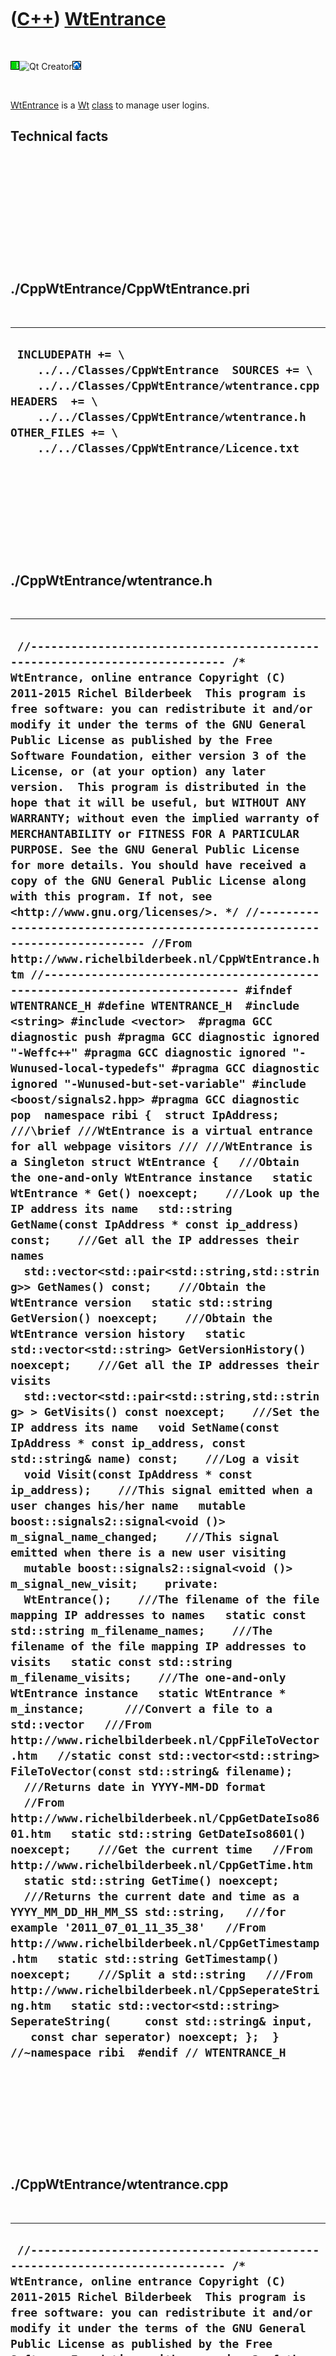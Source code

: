 
 

 

 

 

 

([C++](Cpp.md)) [WtEntrance](CppWtEntrance.md)
================================================

 

![Wt](PicWt.png)![Qt
Creator](PicQtCreator.png)![Lubuntu](PicLubuntu.png)

 

[WtEntrance](CppWtEntrance.md) is a [Wt](CppWt.md)
[class](CppClass.md) to manage user logins.

Technical facts
---------------

 

 

 

 

 

 

./CppWtEntrance/CppWtEntrance.pri
---------------------------------

 

  --------------------------------------------------------------------------------------------------------------------------------------------------------------------------------------------------------------------------------------------
  ` INCLUDEPATH += \     ../../Classes/CppWtEntrance  SOURCES += \     ../../Classes/CppWtEntrance/wtentrance.cpp  HEADERS  += \     ../../Classes/CppWtEntrance/wtentrance.h  OTHER_FILES += \     ../../Classes/CppWtEntrance/Licence.txt`
  --------------------------------------------------------------------------------------------------------------------------------------------------------------------------------------------------------------------------------------------

 

 

 

 

 

./CppWtEntrance/wtentrance.h
----------------------------

 

  -------------------------------------------------------------------------------------------------------------------------------------------------------------------------------------------------------------------------------------------------------------------------------------------------------------------------------------------------------------------------------------------------------------------------------------------------------------------------------------------------------------------------------------------------------------------------------------------------------------------------------------------------------------------------------------------------------------------------------------------------------------------------------------------------------------------------------------------------------------------------------------------------------------------------------------------------------------------------------------------------------------------------------------------------------------------------------------------------------------------------------------------------------------------------------------------------------------------------------------------------------------------------------------------------------------------------------------------------------------------------------------------------------------------------------------------------------------------------------------------------------------------------------------------------------------------------------------------------------------------------------------------------------------------------------------------------------------------------------------------------------------------------------------------------------------------------------------------------------------------------------------------------------------------------------------------------------------------------------------------------------------------------------------------------------------------------------------------------------------------------------------------------------------------------------------------------------------------------------------------------------------------------------------------------------------------------------------------------------------------------------------------------------------------------------------------------------------------------------------------------------------------------------------------------------------------------------------------------------------------------------------------------------------------------------------------------------------------------------------------------------------------------------------------------------------------------------------------------------------------------------------------------------------------------------------------------------------------------------------------------------------------------------------------------------------------------------------------------------------------------------------------------------------------------------------------------------------------------------------------------------------------------------------------------------------------------------------------------------------------------------------------------------------------------------------------------------------------------------------------------------------------------------------------------------------------------------------------------------------------------------------------------------------------------------------------------------------------------------------------------------------------------------------------------------------------------------------------------------------------------------------------------------------------
  ` //--------------------------------------------------------------------------- /* WtEntrance, online entrance Copyright (C) 2011-2015 Richel Bilderbeek  This program is free software: you can redistribute it and/or modify it under the terms of the GNU General Public License as published by the Free Software Foundation, either version 3 of the License, or (at your option) any later version.  This program is distributed in the hope that it will be useful, but WITHOUT ANY WARRANTY; without even the implied warranty of MERCHANTABILITY or FITNESS FOR A PARTICULAR PURPOSE. See the GNU General Public License for more details. You should have received a copy of the GNU General Public License along with this program. If not, see <http://www.gnu.org/licenses/>. */ //--------------------------------------------------------------------------- //From http://www.richelbilderbeek.nl/CppWtEntrance.htm //--------------------------------------------------------------------------- #ifndef WTENTRANCE_H #define WTENTRANCE_H  #include <string> #include <vector>  #pragma GCC diagnostic push #pragma GCC diagnostic ignored "-Weffc++" #pragma GCC diagnostic ignored "-Wunused-local-typedefs" #pragma GCC diagnostic ignored "-Wunused-but-set-variable" #include <boost/signals2.hpp> #pragma GCC diagnostic pop  namespace ribi {  struct IpAddress;  ///\brief ///WtEntrance is a virtual entrance for all webpage visitors /// ///WtEntrance is a Singleton struct WtEntrance {   ///Obtain the one-and-only WtEntrance instance   static WtEntrance * Get() noexcept;    ///Look up the IP address its name   std::string GetName(const IpAddress * const ip_address) const;    ///Get all the IP addresses their names   std::vector<std::pair<std::string,std::string>> GetNames() const;    ///Obtain the WtEntrance version   static std::string GetVersion() noexcept;    ///Obtain the WtEntrance version history   static std::vector<std::string> GetVersionHistory() noexcept;    ///Get all the IP addresses their visits   std::vector<std::pair<std::string,std::string> > GetVisits() const noexcept;    ///Set the IP address its name   void SetName(const IpAddress * const ip_address, const std::string& name) const;    ///Log a visit   void Visit(const IpAddress * const ip_address);    ///This signal emitted when a user changes his/her name   mutable boost::signals2::signal<void ()> m_signal_name_changed;    ///This signal emitted when there is a new user visiting   mutable boost::signals2::signal<void ()> m_signal_new_visit;    private:   WtEntrance();    ///The filename of the file mapping IP addresses to names   static const std::string m_filename_names;    ///The filename of the file mapping IP addresses to visits   static const std::string m_filename_visits;    ///The one-and-only WtEntrance instance   static WtEntrance * m_instance;      ///Convert a file to a std::vector   ///From http://www.richelbilderbeek.nl/CppFileToVector.htm   //static const std::vector<std::string> FileToVector(const std::string& filename);    ///Returns date in YYYY-MM-DD format   //From http://www.richelbilderbeek.nl/CppGetDateIso8601.htm   static std::string GetDateIso8601() noexcept;    ///Get the current time   //From http://www.richelbilderbeek.nl/CppGetTime.htm   static std::string GetTime() noexcept;    ///Returns the current date and time as a YYYY_MM_DD_HH_MM_SS std::string,   ///for example '2011_07_01_11_35_38'   //From http://www.richelbilderbeek.nl/CppGetTimestamp.htm   static std::string GetTimestamp() noexcept;    ///Split a std::string   ///From http://www.richelbilderbeek.nl/CppSeperateString.htm   static std::vector<std::string> SeperateString(     const std::string& input,    const char seperator) noexcept; };  } //~namespace ribi  #endif // WTENTRANCE_H`
  -------------------------------------------------------------------------------------------------------------------------------------------------------------------------------------------------------------------------------------------------------------------------------------------------------------------------------------------------------------------------------------------------------------------------------------------------------------------------------------------------------------------------------------------------------------------------------------------------------------------------------------------------------------------------------------------------------------------------------------------------------------------------------------------------------------------------------------------------------------------------------------------------------------------------------------------------------------------------------------------------------------------------------------------------------------------------------------------------------------------------------------------------------------------------------------------------------------------------------------------------------------------------------------------------------------------------------------------------------------------------------------------------------------------------------------------------------------------------------------------------------------------------------------------------------------------------------------------------------------------------------------------------------------------------------------------------------------------------------------------------------------------------------------------------------------------------------------------------------------------------------------------------------------------------------------------------------------------------------------------------------------------------------------------------------------------------------------------------------------------------------------------------------------------------------------------------------------------------------------------------------------------------------------------------------------------------------------------------------------------------------------------------------------------------------------------------------------------------------------------------------------------------------------------------------------------------------------------------------------------------------------------------------------------------------------------------------------------------------------------------------------------------------------------------------------------------------------------------------------------------------------------------------------------------------------------------------------------------------------------------------------------------------------------------------------------------------------------------------------------------------------------------------------------------------------------------------------------------------------------------------------------------------------------------------------------------------------------------------------------------------------------------------------------------------------------------------------------------------------------------------------------------------------------------------------------------------------------------------------------------------------------------------------------------------------------------------------------------------------------------------------------------------------------------------------------------------------------------------------------------------------------------------------------

 

 

 

 

 

./CppWtEntrance/wtentrance.cpp
------------------------------

 

  ---------------------------------------------------------------------------------------------------------------------------------------------------------------------------------------------------------------------------------------------------------------------------------------------------------------------------------------------------------------------------------------------------------------------------------------------------------------------------------------------------------------------------------------------------------------------------------------------------------------------------------------------------------------------------------------------------------------------------------------------------------------------------------------------------------------------------------------------------------------------------------------------------------------------------------------------------------------------------------------------------------------------------------------------------------------------------------------------------------------------------------------------------------------------------------------------------------------------------------------------------------------------------------------------------------------------------------------------------------------------------------------------------------------------------------------------------------------------------------------------------------------------------------------------------------------------------------------------------------------------------------------------------------------------------------------------------------------------------------------------------------------------------------------------------------------------------------------------------------------------------------------------------------------------------------------------------------------------------------------------------------------------------------------------------------------------------------------------------------------------------------------------------------------------------------------------------------------------------------------------------------------------------------------------------------------------------------------------------------------------------------------------------------------------------------------------------------------------------------------------------------------------------------------------------------------------------------------------------------------------------------------------------------------------------------------------------------------------------------------------------------------------------------------------------------------------------------------------------------------------------------------------------------------------------------------------------------------------------------------------------------------------------------------------------------------------------------------------------------------------------------------------------------------------------------------------------------------------------------------------------------------------------------------------------------------------------------------------------------------------------------------------------------------------------------------------------------------------------------------------------------------------------------------------------------------------------------------------------------------------------------------------------------------------------------------------------------------------------------------------------------------------------------------------------------------------------------------------------------------------------------------------------------------------------------------------------------------------------------------------------------------------------------------------------------------------------------------------------------------------------------------------------------------------------------------------------------------------------------------------------------------------------------------------------------------------------------------------------------------------------------------------------------------------------------------------------------------------------------------------------------------------------------------------------------------------------------------------------------------------------------------------------------------------------------------------------------------------------------------------------------------------------------------------------------------------------------------------------------------------------------------------------------------------------------------------------------------------------------------------------------------------------------------------------------------------------------------------------------------------------------------------------------------------------------------------------------------------------------------------------------------------------------------------------------------------------------------------------------------------------------------------------------------------------------------------------------------------------------------------------------------------------------------------------------------------------------------------------------------------------------------------------------------------------------------------------------------------------------------------------------------------------------------------------------------------------------------------------------------------------------------------------------------------------------------------------------------------------------------------------------------------------------------------------------------------------------------------------------------------------------------------------------------------------------------------------------------------------------------------------------------------------------------------------------------------------------------------------
  ` //--------------------------------------------------------------------------- /* WtEntrance, online entrance Copyright (C) 2011-2015 Richel Bilderbeek  This program is free software: you can redistribute it and/or modify it under the terms of the GNU General Public License as published by the Free Software Foundation, either version 3 of the License, or (at your option) any later version.  This program is distributed in the hope that it will be useful, but WITHOUT ANY WARRANTY; without even the implied warranty of MERCHANTABILITY or FITNESS FOR A PARTICULAR PURPOSE. See the GNU General Public License for more details. You should have received a copy of the GNU General Public License along with this program. If not, see <http://www.gnu.org/licenses/>. */ //--------------------------------------------------------------------------- //From http://www.richelbilderbeek.nl/CppWtEntrance.htm //--------------------------------------------------------------------------- #pragma GCC diagnostic push #pragma GCC diagnostic ignored "-Weffc++" #pragma GCC diagnostic ignored "-Wunused-local-typedefs" #pragma GCC diagnostic ignored "-Wunused-but-set-variable" #include "wtentrance.h"  #include <cassert> #include <fstream> #include <boost/date_time/posix_time/posix_time.hpp> #include <boost/date_time/gregorian/gregorian.hpp> //#include <boost/filesystem.hpp>  #include "fileio.h" #include "ipaddress.h" #pragma GCC diagnostic pop  const std::string ribi::WtEntrance::m_filename_names  = "wtentrance_names.txt"; const std::string ribi::WtEntrance::m_filename_visits = "wtentrance_visits.txt"; ribi::WtEntrance * ribi::WtEntrance::m_instance = 0;  ribi::WtEntrance::WtEntrance()   : m_signal_name_changed{},     m_signal_new_visit{} {    if (!fileio::FileIo().IsRegularFile(m_filename_names))   {     std::ofstream f(m_filename_names);   }   if (!fileio::FileIo().IsRegularFile(m_filename_visits))   {     std::ofstream f(m_filename_visits);   }    assert(fileio::FileIo().IsRegularFile(m_filename_names));   assert(fileio::FileIo().IsRegularFile(m_filename_visits)); }  ribi::WtEntrance * ribi::WtEntrance::Get() noexcept {   if (!m_instance) m_instance = new WtEntrance();   assert(m_instance);   return m_instance; }  std::string ribi::WtEntrance::GetDateIso8601() noexcept {   const boost::gregorian::date today     = boost::gregorian::day_clock::local_day();   const std::string s     = boost::gregorian::to_iso_extended_string(today);   assert(s.size()==10);   assert(s[4]=='-');   assert(s[7]=='-');   return s; }  std::string ribi::WtEntrance::GetName(const IpAddress * const ip_address) const {   const std::vector<std::pair<std::string,std::string> > v = GetNames();   const std::string ip_address_str = ip_address->Get();   const auto i = std::find_if(v.begin(),v.end(),     [ip_address_str](const std::pair<std::string,std::string>& p)     {       return p.first == ip_address_str;     }   );   if (i == v.end()) return ip_address_str;   return (*i).second;  }  std::vector<std::pair<std::string,std::string> > ribi::WtEntrance::GetNames() const {   const std::vector<std::string> v = fileio::FileIo().FileToVector(m_filename_names);   std::vector<std::pair<std::string,std::string> > x;   std::transform(v.begin(),v.end(),     std::back_inserter(x),     [this](const std::string& s)     {       const std::vector<std::string> w = this->SeperateString(s,',');       if (w.size() != 2)       {         std::cerr << s << '\n';       }       assert(w.size() == 2);       return std::make_pair(w[0],w[1]);     }   );    return x; }  std::string ribi::WtEntrance::GetTime() noexcept {   //Get the local time   boost::posix_time::ptime now     = boost::posix_time::second_clock::local_time();   //Convert the time to std::stringstream   std::stringstream s;   s << now.time_of_day();   //Return the std::string   return s.str(); }  std::string ribi::WtEntrance::GetTimestamp() noexcept {   std::string s = GetDateIso8601() + '_' + GetTime();   std::replace(s.begin(),s.end(),':','_');   std::replace(s.begin(),s.end(),'-','_');   return s; }  std::string ribi::WtEntrance::GetVersion() noexcept {   return "1.0"; }  std::vector<std::string> ribi::WtEntrance::GetVersionHistory() noexcept {   return {     "2011-09-19: version 1.0: initial version"   }; }  std::vector<std::pair<std::string,std::string>> ribi::WtEntrance::GetVisits() const noexcept {   const std::vector<std::string> v = fileio::FileIo().FileToVector(m_filename_visits);   std::vector<std::pair<std::string,std::string> > x;   std::transform(v.begin(),v.end(),     std::back_inserter(x),     [this](const std::string& s)     {       const std::vector<std::string> w = this->SeperateString(s,',');       assert(w.size() == 2);       return std::make_pair(w[0],w[1]);     }   );   return x; }  std::vector<std::string> ribi::WtEntrance::SeperateString(   const std::string& input,   const char seperator) noexcept {   std::istringstream is(input);   std::vector<std::string> v;   for (     std::string sub;     std::getline(is, sub, seperator);     v.push_back(sub))   {     //Empty for loop   }   return v; }  void ribi::WtEntrance::SetName(const IpAddress * const ip_address, const std::string& name) const {   std::vector<std::pair<std::string,std::string> > v = GetNames();   const std::string ip_address_str = ip_address->Get();   const auto i = std::find_if(v.begin(),v.end(),     [ip_address_str](const std::pair<std::string,std::string>& p)     {       return p.first == ip_address_str;     }   );   if (i == v.end())   {     v.push_back(std::make_pair(ip_address_str,name));   }   else   {     (*i).second = name;   }   {     std::ofstream f(m_filename_names);     std::transform(v.begin(),v.end(),       std::ostream_iterator<std::string>(f,"\n"),       [&f](const std::pair<std::string,std::string>& p)       {         return p.first + "," + p.second;       }     );   }   m_signal_name_changed(); }  void ribi::WtEntrance::Visit(const IpAddress * const ip_address) {   std::ofstream f(m_filename_visits,std::ios::app);   f << ip_address->Get() << ',' << this->GetTimestamp() << '\n';   m_signal_new_visit(); }`
  ---------------------------------------------------------------------------------------------------------------------------------------------------------------------------------------------------------------------------------------------------------------------------------------------------------------------------------------------------------------------------------------------------------------------------------------------------------------------------------------------------------------------------------------------------------------------------------------------------------------------------------------------------------------------------------------------------------------------------------------------------------------------------------------------------------------------------------------------------------------------------------------------------------------------------------------------------------------------------------------------------------------------------------------------------------------------------------------------------------------------------------------------------------------------------------------------------------------------------------------------------------------------------------------------------------------------------------------------------------------------------------------------------------------------------------------------------------------------------------------------------------------------------------------------------------------------------------------------------------------------------------------------------------------------------------------------------------------------------------------------------------------------------------------------------------------------------------------------------------------------------------------------------------------------------------------------------------------------------------------------------------------------------------------------------------------------------------------------------------------------------------------------------------------------------------------------------------------------------------------------------------------------------------------------------------------------------------------------------------------------------------------------------------------------------------------------------------------------------------------------------------------------------------------------------------------------------------------------------------------------------------------------------------------------------------------------------------------------------------------------------------------------------------------------------------------------------------------------------------------------------------------------------------------------------------------------------------------------------------------------------------------------------------------------------------------------------------------------------------------------------------------------------------------------------------------------------------------------------------------------------------------------------------------------------------------------------------------------------------------------------------------------------------------------------------------------------------------------------------------------------------------------------------------------------------------------------------------------------------------------------------------------------------------------------------------------------------------------------------------------------------------------------------------------------------------------------------------------------------------------------------------------------------------------------------------------------------------------------------------------------------------------------------------------------------------------------------------------------------------------------------------------------------------------------------------------------------------------------------------------------------------------------------------------------------------------------------------------------------------------------------------------------------------------------------------------------------------------------------------------------------------------------------------------------------------------------------------------------------------------------------------------------------------------------------------------------------------------------------------------------------------------------------------------------------------------------------------------------------------------------------------------------------------------------------------------------------------------------------------------------------------------------------------------------------------------------------------------------------------------------------------------------------------------------------------------------------------------------------------------------------------------------------------------------------------------------------------------------------------------------------------------------------------------------------------------------------------------------------------------------------------------------------------------------------------------------------------------------------------------------------------------------------------------------------------------------------------------------------------------------------------------------------------------------------------------------------------------------------------------------------------------------------------------------------------------------------------------------------------------------------------------------------------------------------------------------------------------------------------------------------------------------------------------------------------------------------------------------------------------------------------------------------------------------------------------------------------------------

 

 

 

 

 

 



